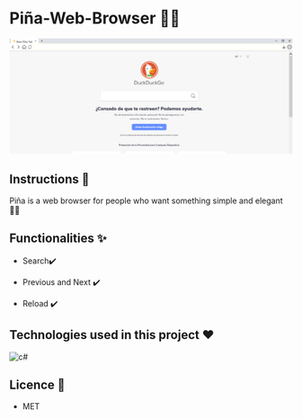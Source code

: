 # Piña-Web-Browser 🐱‍🏍

![index](https://github.com/Daniels-not/Pi-a-Web-Browser/blob/master/preview%20web.PNG) 

## Instructions 📑

Piña is a web browser for people who want something simple and elegant 🐱‍👓

## Functionalities ✨

- Search✔️

- Previous and Next ✔️

- Reload ✔️

## Technologies used in this project ❤️

![c#](https://img.shields.io/badge/C%23-239120?style=for-the-badge&logo=c-sharp&logoColor=white)


## Licence 🧭

- MET
